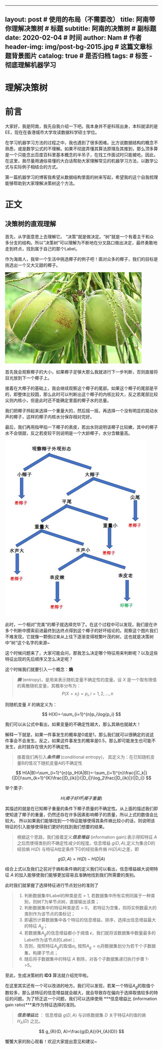 <head>
    <script src="https://cdn.mathjax.org/mathjax/latest/MathJax.js?config=TeX-AMS-MML_HTMLorMML" type="text/javascript"></script>
    <script type="text/x-mathjax-config">
        MathJax.Hub.Config({
            tex2jax: {
            skipTags: ['script', 'noscript', 'style', 'textarea', 'pre'],
            inlineMath: [['$','$']]
            }
        });
    </script>
</head>

---
layout:     post                    # 使用的布局（不需要改）
title:      阿南带你理解决策树        # 标题 
subtitle:   阿南的决策树             # 副标题
date:       2020-02-04              # 时间
author:     Nam                     # 作者
header-img: img/post-bg-2015.jpg    # 这篇文章标题背景图片
catalog: true                       # 是否归档
tags:                               # 标签
    - 彻底理解机器学习
---

# 理解决策树

# 前言

大家好，我是阿南，我先自我介绍一下吧。我本身并不是科班出身，本科就读的是EE，现在在香港城市大学攻读数据科学硕士学位。

在学习机器学习方法的过程之中，我也遇到了很多困难。比方说数据结构的概念不熟悉，或是数学公式的不理解。如果不彻底弄懂其算法原理及其推到，那么顶多算是一个只能念出百度百科里基本概念的半吊子，在找工作面试时只能被呛。因此，在这里，我尽量用通俗易懂的大白话帮助大家理解常见的机器学习方法，以数学公式与实际例子相结合的方式。

第一篇机器学习的博客我希望从数据结构里面的树来写起，希望我的这个自我梳理能够帮助到大家理解决策树这个方法。

# 正文

## 决策树的直观理解

首先，从字面意思上去理解它。 “决策”就是做决定。“树”就是一个有着主干和众多分支的结构。所以”决策树“可以理解为不断地在分叉路口做出决定，最终勇敢地走到终点，找到属于自己的那个Label。

作为海南人，我举一个生活中挑选椰子的例子吧！面对众多的椰子，我们的目标是挑选出一个又大又甜的椰子。

![又甜又大的椰子](img/coconut.jpg '又甜又大的椰子')

首先我会观察椰子的大小，如果椰子足够大那么我就进行下一步判断，否则直接将目光放到下一个椰子上。

接着在大椰子的基础上，我会继续观察这个椰子的尾部。如果这个椰子的尾部是平的，即整体比较圆，那么此时可以判断出这个椰子的内核比较大，反之若尾部比较尖则内核小，但是此时还不能确定里面的椰子水的总量。

我们把椰子拎起来选择一个重量大的，然后摇一摇，再选择一个没有明显的晃动水声的椰子，这样的椰子内核水分保存相对完好。

最后，我们再用指甲掐一下椰子的表皮，若出水则说明该椰子比较嫩，其中的椰子水不会很甜，反之若皮较干则说明是一个大龄椰子，水分含糖量高。

![阿南选椰子决策树](img/Coco_DT.jpg)

此时，一个相对”完美“的椰子就选择完毕了。在这个过程中可以发现，我们是在许多个判断中摸索前进最终到达终点得到这个椰子的好坏结论的。观察这个图片我们不难发现，它就像一颗倒过来从上往下逐渐变得枝繁叶茂的树，这也就是决策树中”树“这个名字的来源~

这个时候问题来了，大家可能会问，那我怎么决定哪个特征用来判断呢？以及这些特征出现的先后顺序又怎么决定呢？

这个时候我们就要引入一个概念：**熵**

>***熵*** (entropy)，是用来表示随机变量不确定性的度量。设 $X$ 是一个取有限值的离散随机变量，其概率分布为：
$$ P(X=x_i) = p_i, i=1,2,...,n $$

则随机变量 $X$ 的熵定义为：

$$ H(X)=-\sum_{i=1}^{n}p_i\log{p_i} $$

我们可以从公式中看出，如果变量的不确定性越大，那么其熵也就越大！

解释一下就是，如果一件事发生的概率是0或是1，那么我们就可以很确定的说这件事会不会发生。反之，如果这件事发生的概率是0.5，那么即可能发生也可能不发生，此时就存在很大的不确定性。

>接着我们再引入***条件熵*** (conditional entropy)， 其定义为：在已知随机变量B的情况下随机变量A的不确定性

$$ H(A|B)=\sum_{i=1}^{n}{p_iH(A|B)}=-\sum_{i=1}^{n}\frac{|C_k|}{|D|}\sum_{k=1}^{K}\frac{|D_{ik}|}{|D_i|}\log_2\frac{|D_{ik}|}{|D_i|} $$

举个栗子:

$$ H(椰子好坏|椰子重量) $$

其描述的就是在已知椰子重量的条件下椰子质量的不确定性。从上面的描述我们即使知道了椰子的重量，仍然还存在许多因素影响椰子的质量，所以上式的数值会比较大。
所以如果我们能够找到一个特征能够使得其条件熵比较小的话，则说明该特征的引入能够使得我们更好的找到我们想要的结果。

>根据这个思路，我们接着定义***信息增益*** (information gain):表示得知特征 $A$ 之后而使得类别的不确定性减少的程度。信息增益 $g(D, A)$,定义为集合D的经验熵 $H(D)$ 与特征A给定条件下D的经验条件熵 $H(D|A)$之差，即

$$ g(D, A)=H(D) - H(D|A) $$

结合上式以及我们之前对于熵和条件熵的定义我们可以看出，信息增益越大说明特征 $A$ 的加入能够使我们能够更加容易且准确地找到我们所需要的类别。

此时我们就掌握了选择特征进行节点划分的准则了

>1. 判断数据集中Label的种类是否 > 1, 若数据集中所有实例同属于一种类别，则树$T$为单节点树，直接输出该类；
>2. 判断数据集中的特征种类是否 > 0， 若特征为空集，则将实例数最大的类别作为该节点的类标记；
>3. 即遍历计算数据集中各个特征的信息增益，排序，选择出信息增益最大的特征 $A_g$；
>4. 若数据集$A_g$的信息增益都小于阈值 $\epsilon$，我们就将该数据集中数量最多的Label作为该节点的Label；
>5. 否则，按照特征$A_g$的取值$a_i$, 按照$A_g=a_i$将数据集划分为若干个子数据集，构建子节点；
>6. 随后将子数据集中的特征 $A$ 剔除，对各个子数据集递归执行步骤 1->5。

至此，生成决策树的 **ID3** 算法就介绍完毕啦。

在这里其实还有一个可以改进的地方。我们可以发现，若某一个特征$A_g$的取值个数较多，那么该特征的信息增益就会越大，就会导致存在偏向于选择取值较多的特征的问题。为了矫正这一个问题，我们可以选择使用 ***信息增益比 (information gain ratio)***来作为特征选择的准则。

>***信息增益比*** ： 信息增益 $g(D,A)$ 与训练数据集 $D$ 关于特征$A$的值的熵 $H_A{(D)}$ 之比。

$$ g_{R}(D, A)=\frac{g(D,A)}{H_{A}(D)} $$

蟹蟹大家的耐心观看！欢迎大家提出意见和建议~
